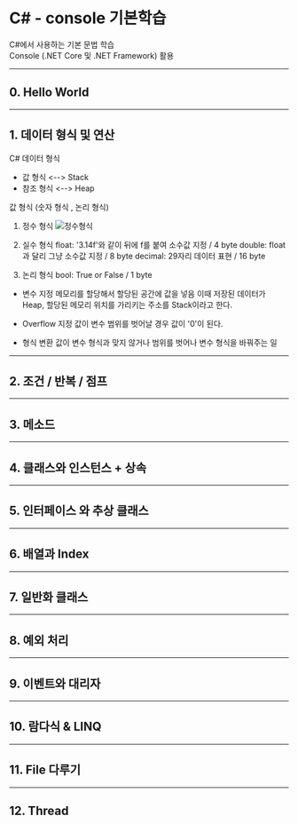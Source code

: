 # C# - console 기본학습

C#에서 사용하는 기본 문법 학습 <br>
Console (.NET Core 및 .NET Framework) 활용

-------------------------------------
## 0. Hello World

-------------------------------------
## 1. 데이터 형식 및 연산

C# 데이터 형식
- 값 형식 <--> Stack
- 참조 형식 <--> Heap

값 형식 (숫자 형식 , 논리 형식)
 1. 정수 형식
<kbd>![정수형식](.png "정수형식")</kbd>

 2. 실수 형식
float: '3.14f'와 같이 뒤에 f를 붙여 소수값 지정 / 4 byte
double: float과 달리 그냥 소수값 지정 / 8 byte
decimal: 29자리 데이터 표현 / 16 byte

 3. 논리 형식
bool: True or False / 1 byte

* 변수 지정
메모리를 할당해서 할당된 공간에 값을 넣음
이때 저장된 데이터가 Heap, 할당된 메모리 위치를 가리키는 주소를 Stack이라고 한다.

* Overflow
 지정 값이 변수 범위를 벗어날 경우 값이 '0'이 된다.
 
* 형식 변환
  값이 변수 형식과 맞지 않거나 범위를 벗어나 변수 형식을 바꿔주는 일

-------------------------------------
## 2. 조건 / 반복 / 점프

-------------------------------------
## 3. 메소드

-------------------------------------
## 4. 클래스와 인스턴스 + 상속

-------------------------------------
## 5. 인터페이스 와 추상 클래스

-------------------------------------
## 6. 배열과 Index

-------------------------------------
## 7. 일반화 클래스

-------------------------------------
## 8. 예외 처리

-------------------------------------
## 9. 이벤트와 대리자

-------------------------------------
## 10. 람다식 & LINQ

-------------------------------------
## 11. File 다루기

-------------------------------------
## 12. Thread

